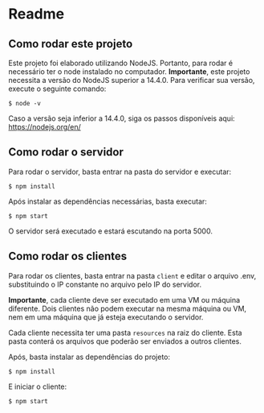 # Readme
## Como rodar este projeto

Este projeto foi elaborado utilizando NodeJS. Portanto, para rodar é necessário ter o node instalado no computador. **Importante**, este projeto necessita a versão do NodeJS superior a 14.4.0. Para verificar sua versão, execute o seguinte comando:

```
$ node -v
```

Caso a versão seja inferior a 14.4.0, siga os passos disponíveis aqui: https://nodejs.org/en/

## Como rodar o servidor
Para rodar o servidor, basta entrar na pasta do servidor e executar:

```
$ npm install
```

Após instalar as dependências necessárias, basta executar:

```
$ npm start
```

O servidor será executado e estará escutando na porta 5000.

## Como rodar os clientes
Para rodar os clientes, basta entrar na pasta `client` e editar o arquivo .env, substituindo o IP constante no arquivo pelo IP do servidor.

**Importante**, cada cliente deve ser executado em uma VM ou máquina diferente. Dois clientes não podem executar na mesma máquina ou VM, nem em uma máquina que já esteja executando o servidor.

Cada cliente necessita ter uma pasta `resources` na raiz do cliente. Esta pasta conterá os arquivos que poderão ser enviados a outros clientes.

Após, basta instalar as dependências do projeto:

```
$ npm install
```

E iniciar o cliente:

```
$ npm start
```
